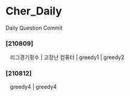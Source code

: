 # Cher_Daily
Daily Question Commit 

### [210809]<br/>
&nbsp;&nbsp;  리그경기횟수 | 고장난 컴퓨터 | greedy1 | greedy2<br/>

### [210812]<br/>
&nbsp;&nbsp;  greedy4 | greedy4<br/>
